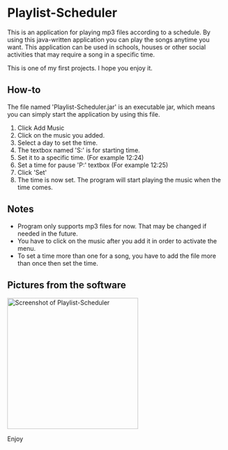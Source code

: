 ﻿# Playlist-Scheduler

This is an application for playing mp3 files according to a schedule. By using this java-written application you can play the songs anytime you want. This application can be used in schools, houses or other social activities that may require a song in a specific time.

This is one of my first projects. I hope you enjoy it. 

## How-to
The file named 'Playlist-Scheduler.jar' is an executable jar, which means you can simply start the application by using this file.

1. Click Add Music
2. Click on the music you added.
3. Select a day to set the time.
4. The textbox named 'S:' is for starting time.
5. Set it to a specific time. (For example 12:24) 
6. Set a time for pause 'P:' textbox (For example 12:25)
7. Click 'Set'
8. The time is now set. The program will start playing the music when the time comes.


## Notes
- Program only supports mp3 files for now. That may be changed if needed in the future.
- You have to click on the music after you add it in order to activate the menu.
- To set a time more than one for a song, you have to add the file more than once then set the time.
 
## Pictures from the software
<img src="https://github.com/aktasfatih/Playlist-Scheduler/blob/windowShot/Pictures/WindowShot_1.png?raw=true" width="300" alt="Screenshot of Playlist-Scheduler"/>


 Enjoy
